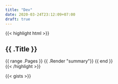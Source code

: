 ```yaml
---
title: "Dev"
date: 2020-03-24T23:12:09+07:00
draft: true
---
```


{{< highlight html >}}
<section id="main">
  <div>
   <h1 id="title">{{ .Title }}</h1>
    {{ range .Pages }}
        {{ .Render "summary"}}
    {{ end }}
  </div>
</section>
{{< /highlight >}}

{{< gists >}}
